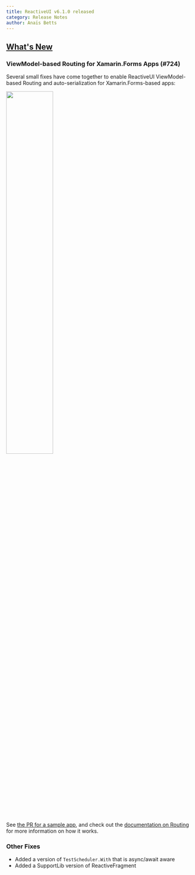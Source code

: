 ```yaml
---
title: ReactiveUI v6.1.0 released
category: Release Notes
author: Anaïs Betts
---
```


## [What's New](https://github.com/reactiveui/ReactiveUI/compare/6.0.7...6.1.0)

### ViewModel-based Routing for Xamarin.Forms Apps (#724)

Several small fixes have come together to enable ReactiveUI ViewModel-based Routing and auto-serialization for Xamarin.Forms-based apps:

<img src="https://camo.githubusercontent.com/d158f56ab9c22c212ff3758d1d156be12a87c2ad/687474703a2f2f636c2e6c792f696d6167652f323631333173326e336b33482f636f6e74656e7423706e67" width=50% alt=""/>

See [the PR for a sample app](https://github.com/reactiveui/ReactiveUI/pull/724), and check out the [documentation on Routing](https://github.com/reactiveui/ReactiveUI/blob/main/docs/basics/routing.md) for more information on how it works.

### Other Fixes
- Added a version of `TestScheduler.With` that is async/await aware
- Added a SupportLib version of ReactiveFragment
